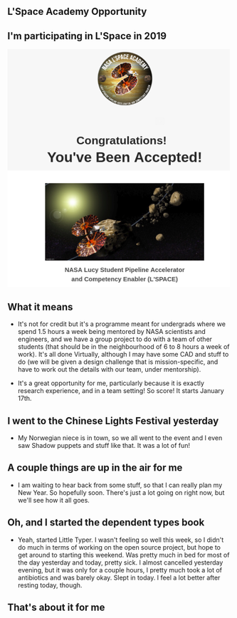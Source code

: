 ## L'Space Academy Opportunity

## I'm participating in L'Space in 2019

<img src="/images/GSoc_/lspace1.png" width="500">

## What it means

- It's not for credit but it's a programme meant for undergrads where we spend 
  1.5 hours a week being mentored by NASA scientists and engineers, and 
  we have a group project to do with a team of other students (that should be
  in the neighbourhood of 6 to 8 hours a week of work). It's all done Virtually,
  although I may have some CAD and stuff to do (we will be given a design challenge
  that is mission-specific, and have to work out the details with our team, under
  mentorship).
  
- It's a great opportunity for me, particularly because it is exactly research
  experience, and in a team setting! So score! It starts January 17th.
  
## I went to the Chinese Lights Festival yesterday

- My Norwegian niece is in town, so we all went to the event and I even saw 
  Shadow puppets and stuff like that. It was a lot of fun! 
  
## A couple things are up in the air for me

- I am waiting to hear back from some stuff, so that I can really plan my New Year.
  So hopefully soon. There's just a lot going on right now, but we'll see how it all
  goes.
  
## Oh, and I started the dependent types book

- Yeah, started Little Typer. I wasn't feeling so well this week, so I didn't do much
  in terms of working on the open source project, but hope to get around to starting this weekend.
  Was pretty much in bed for most of the day yesterday and today, pretty sick. I almost cancelled
  yesterday evening, but it was only for a couple hours, I pretty much took a lot of antibiotics
  and was barely okay. Slept in today. I feel a lot better after resting today, though.
  
## That's about it for me

